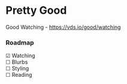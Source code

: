 # Pretty Good

Good Watching - https://vds.io/good/watching

### Roadmap
☑ Watching   
☐ Blurbs   
☐ Styling   
☐ Reading   

